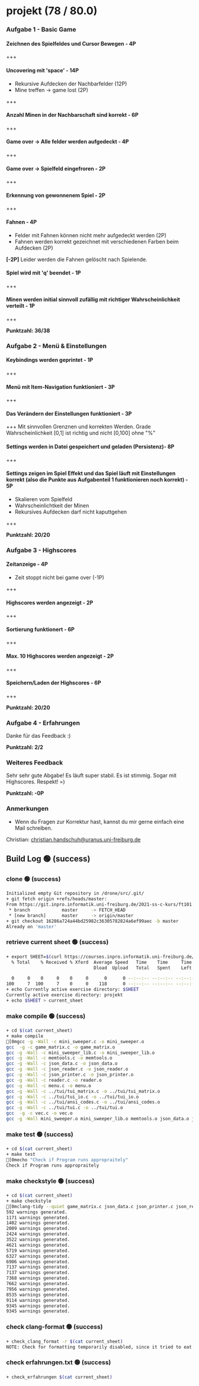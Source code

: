 # projekt (78 / 80.0)

### Aufgabe 1 - Basic Game

#### Zeichnen des Spielfeldes und Cursor Bewegen - 4P
+++

#### Uncovering mit 'space' - 14P
  - Rekursive Aufdecken der Nachbarfelder (12P)
  - Mine treffen -> game lost (2P)
  
+++

#### Anzahl Minen in der Nachbarschaft sind korrekt - 6P
+++

#### Game over -> Alle felder werden aufgedeckt - 4P
+++

#### Game over -> Spielfeld eingefroren - 2P
+++

#### Erkennung von gewonnenem Spiel - 2P
+++

#### Fahnen - 4P
  - Felder mit Fahnen können nicht mehr aufgedeckt werden (2P)
  - Fahnen werden korrekt gezeichnet mit verschiedenen Farben beim Aufdecken (2P)
  
**[-2P]** Leider werden die Fahnen gelöscht nach Spielende.

#### Spiel wird mit 'q' beendet - 1P
+++

#### Minen werden initial sinnvoll zufällig mit richtiger Wahrscheinlichkeit verteilt - 1P
+++


**Punktzahl: 36/38**


### Aufgabe 2 - Menü & Einstellungen

#### Keybindings werden geprintet - 1P
+++

#### Menü mit Item-Navigation funktioniert - 3P
+++

#### Das Verändern der Einstellungen funktioniert - 3P
+++ Mit sinnvollen Grenznen und korrekten Werden. Grade Wahrscheinlichkeit [0,1] ist richtig und nicht [0,100] ohne "%"

#### Settings werden in Datei gespeichert und geladen (Persistenz)- 8P
+++

#### Settings zeigen im Spiel Effekt und das Spiel läuft mit Einstellungen korrekt (also die Punkte aus Aufgabenteil 1 funktionieren noch korrekt) - 5P
  - Skalieren vom Spielfeld
  - Wahrscheinlichtkeit der Minen
  - Rekursives Aufdecken darf nicht kaputtgehen
  
+++


**Punktzahl: 20/20**

### Aufgabe 3 - Highscores

#### Zeitanzeige - 4P
  - Zeit stoppt nicht bei game over (-1P)
  
+++
#### Highscores werden angezeigt - 2P
+++

#### Sortierung funktionert - 6P
+++

#### Max. 10 Highscores werden angezeigt - 2P
+++

#### Speichern/Laden der Highscores - 6P
+++

**Punktzahl: 20/20**


### Aufgabe 4 - Erfahrungen

Danke für das Feedback :)

**Punktzahl: 2/2**



### Weiteres Feedback

Sehr sehr gute Abgabe! Es läuft super stabil. Es ist stimmig. Sogar mit Highscores. Respekt! =)

**Punktzahl: -0P**

### Anmerkungen

- Wenn du Fragen zur Korrektur hast, kannst du mir gerne einfach
  eine Mail schreiben.

Christian: <christian.handschuh@uranus.uni-freiburg.de>


## Build Log  🟢 (success)
### clone  🟢 (success)
```bash
Initialized empty Git repository in /drone/src/.git/
+ git fetch origin +refs/heads/master:
From https://git.inpro.informatik.uni-freiburg.de/2021-ss-c-kurs/ft101
 * branch            master     -> FETCH_HEAD
 * [new branch]      master     -> origin/master
+ git checkout 16286a724a44bd25982c36305782824a6ef99aec -b master
Already on 'master'

```

### retrieve current sheet  🟢 (success)
```bash
+ export SHEET=$(curl https://courses.inpro.informatik.uni-freiburg.de/2021-SS/c-kurs/active_exercises | head -n 1)
  % Total    % Received % Xferd  Average Speed   Time    Time     Time  Current
                                 Dload  Upload   Total   Spent    Left  Speed

  0     0    0     0    0     0      0      0 --:--:-- --:--:-- --:--:--     0
100     7  100     7    0     0    118      0 --:--:-- --:--:-- --:--:--   118
+ echo Currently active exercise directory: $SHEET
Currently active exercise directory: projekt
+ echo $SHEET > current_sheet

```

### make compile  🟢 (success)
```bash
+ cd $(cat current_sheet)
+ make compile
[0mgcc -g -Wall -c mini_sweeper.c -o mini_sweeper.o
gcc  -g -c game_matrix.c -o game_matrix.o
gcc -g -Wall -c mini_sweeper_lib.c -o mini_sweeper_lib.o
gcc -g -Wall -c memtools.c -o memtools.o
gcc -g -Wall -c json_data.c -o json_data.o
gcc -g -Wall -c json_reader.c -o json_reader.o
gcc -g -Wall -c json_printer.c -o json_printer.o
gcc -g -Wall -c reader.c -o reader.o
gcc -g -Wall -c menu.c -o menu.o
gcc -g -Wall -c ../tui/tui_matrix.c -o ../tui/tui_matrix.o
gcc -g -Wall -c ../tui/tui_io.c -o ../tui/tui_io.o
gcc -g -Wall -c ../tui/ansi_codes.c -o ../tui/ansi_codes.o
gcc -g -Wall -c ../tui/tui.c -o ../tui/tui.o
gcc  -g -c vec.c -o vec.o
gcc -g -Wall mini_sweeper.o mini_sweeper_lib.o memtools.o json_data.o json_reader.o json_printer.o reader.o menu.o game_matrix.o ../tui/tui_matrix.o ../tui/tui_io.o ../tui/ansi_codes.o ../tui/tui.o vec.o -o mini_sweeper

```

### make test  🟢 (success)
```bash
+ cd $(cat current_sheet)
+ make test
[0mecho "Check if Program runs appropraitely"
Check if Program runs appropraitely

```

### make checkstyle  🟢 (success)
```bash
+ cd $(cat current_sheet)
+ make checkstyle
[0mclang-tidy --quiet game_matrix.c json_data.c json_printer.c json_reader.c memtools.c menu.c mini_sweeper.c mini_sweeper_lib.c reader.c vec.c game_matrix.h json_data.h json_printer.h json_reader.h memtools.h menu.h mini_sweeper_lib.h reader.h vec.h --
592 warnings generated.
1171 warnings generated.
1402 warnings generated.
2009 warnings generated.
2424 warnings generated.
3522 warnings generated.
4621 warnings generated.
5719 warnings generated.
6327 warnings generated.
6906 warnings generated.
7137 warnings generated.
7137 warnings generated.
7368 warnings generated.
7662 warnings generated.
7956 warnings generated.
8535 warnings generated.
9114 warnings generated.
9345 warnings generated.
9345 warnings generated.

```

### check clang-format  🟢 (success)
```bash
+ check_clang_format -r $(cat current_sheet)
NOTE: Check for formatting temporarily disabled, since it tried to eat up all our RAM...

```

### check erfahrungen.txt  🟢 (success)
```bash
+ check_erfahrungen $(cat current_sheet)

```
